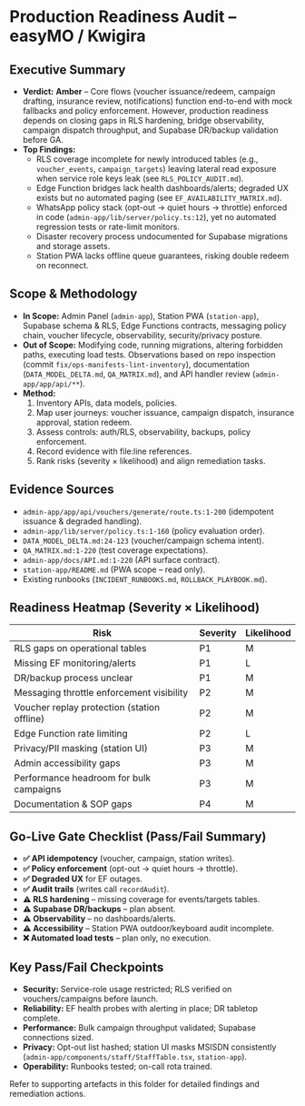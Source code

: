 # Production Readiness Audit – easyMO / Kwigira

## Executive Summary

- **Verdict:** **Amber** – Core flows (voucher issuance/redeem, campaign
  drafting, insurance review, notifications) function end-to-end with mock
  fallbacks and policy enforcement. However, production readiness depends on
  closing gaps in RLS hardening, bridge observability, campaign dispatch
  throughput, and Supabase DR/backup validation before GA.
- **Top Findings:**
  - RLS coverage incomplete for newly introduced tables (e.g., `voucher_events`,
    `campaign_targets`) leaving lateral read exposure when service role keys
    leak (see `RLS_POLICY_AUDIT.md`).
  - Edge Function bridges lack health dashboards/alerts; degraded UX exists but
    no automated paging (see `EF_AVAILABILITY_MATRIX.md`).
  - WhatsApp policy stack (opt-out → quiet hours → throttle) enforced in code
    (`admin-app/lib/server/policy.ts:12`), yet no automated regression tests or
    rate-limit monitors.
  - Disaster recovery process undocumented for Supabase migrations and storage
    assets.
  - Station PWA lacks offline queue guarantees, risking double redeem on
    reconnect.

## Scope & Methodology

- **In Scope:** Admin Panel (`admin-app`), Station PWA (`station-app`), Supabase
  schema & RLS, Edge Functions contracts, messaging policy chain, voucher
  lifecycle, observability, security/privacy posture.
- **Out of Scope:** Modifying code, running migrations, altering forbidden
  paths, executing load tests. Observations based on repo inspection (commit
  `fix/ops-manifests-lint-inventory`), documentation (`DATA_MODEL_DELTA.md`,
  `QA_MATRIX.md`), and API handler review (`admin-app/app/api/**`).
- **Method:**
  1. Inventory APIs, data models, policies.
  2. Map user journeys: voucher issuance, campaign dispatch, insurance approval,
     station redeem.
  3. Assess controls: auth/RLS, observability, backups, policy enforcement.
  4. Record evidence with file:line references.
  5. Rank risks (severity × likelihood) and align remediation tasks.

## Evidence Sources

- `admin-app/app/api/vouchers/generate/route.ts:1-200` (idempotent issuance &
  degraded handling).
- `admin-app/lib/server/policy.ts:1-160` (policy evaluation order).
- `DATA_MODEL_DELTA.md:24-123` (voucher/campaign schema intent).
- `QA_MATRIX.md:1-220` (test coverage expectations).
- `admin-app/docs/API.md:1-220` (API surface contract).
- `station-app/README.md` (PWA scope – read only).
- Existing runbooks (`INCIDENT_RUNBOOKS.md`, `ROLLBACK_PLAYBOOK.md`).

## Readiness Heatmap (Severity × Likelihood)

| Risk                                        | Severity | Likelihood |
| ------------------------------------------- | -------- | ---------- |
| RLS gaps on operational tables              | P1       | M          |
| Missing EF monitoring/alerts                | P1       | L          |
| DR/backup process unclear                   | P1       | M          |
| Messaging throttle enforcement visibility   | P2       | M          |
| Voucher replay protection (station offline) | P2       | M          |
| Edge Function rate limiting                 | P2       | L          |
| Privacy/PII masking (station UI)            | P3       | M          |
| Admin accessibility gaps                    | P3       | M          |
| Performance headroom for bulk campaigns     | P3       | M          |
| Documentation & SOP gaps                    | P4       | M          |

## Go-Live Gate Checklist (Pass/Fail Summary)

- **✅ API idempotency** (voucher, campaign, station writes).
- **✅ Policy enforcement** (opt-out → quiet hours → throttle).
- **✅ Degraded UX** for EF outages.
- **✅ Audit trails** (writes call `recordAudit`).
- **⚠️ RLS hardening** – missing coverage for events/targets tables.
- **⚠️ Supabase DR/backups** – plan absent.
- **⚠️ Observability** – no dashboards/alerts.
- **⚠️ Accessibility** – Station PWA outdoor/keyboard audit incomplete.
- **❌ Automated load tests** – plan only, no execution.

## Key Pass/Fail Checkpoints

- **Security:** Service-role usage restricted; RLS verified on
  vouchers/campaigns before launch.
- **Reliability:** EF health probes with alerting in place; DR tabletop
  complete.
- **Performance:** Bulk campaign throughput validated; Supabase connections
  sized.
- **Privacy:** Opt-out list hashed; station UI masks MSISDN consistently
  (`admin-app/components/staff/StaffTable.tsx`, `station-app`).
- **Operability:** Runbooks tested; on-call rota trained.

Refer to supporting artefacts in this folder for detailed findings and
remediation actions.
